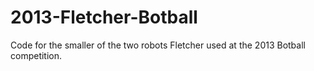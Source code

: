 2013-Fletcher-Botball
=====================

Code for the smaller of the two robots Fletcher used at the 2013 Botball competition.
